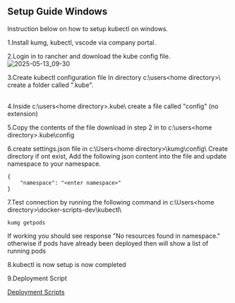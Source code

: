 ## Setup Guide Windows

Instruction below on how to setup kubectl on windows.
<BR>

1.Install kumg, kubectl, vscode via company portal.
<BR>

2.Login in to rancher and download the kube config file.  
![2025-05-13_09-30](https://github.com/user-attachments/assets/ec386fd8-aa1c-4814-b3ab-a107758a0941)
<BR>   
   
3.Create kubectl configuration file
In directory c:\users\<home directory>\ create a folder called ".kube".   
<br>

4.Inside c:\users\<home directory>\.kube\ create a file called "config"  (no extension)
<br>

5.Copy the contents of the file download in step 2 in to c:\users\<home directory>\.kube\config

6.create settings.json file in c:\Users\<home directory>\kumg\config\ 
   Create directory if ont exist, Add the following json content into the file and update namespace to your namespace.
```
{
    "namespace": "<enter namespace>"
}
```

7.Test connection by running the following command in c:\Users\<home directory>\docker-scripts-dev\kubectl\
```
kumg getpods
```
If working you should see response "No resources found in <namespace> namespace." otherwise if pods have already been deployed then will show a list of running pods

8.kubectl is now setup is now completed
<br>

9.Deployment Script 

[Deployment Scripts](./DeploymentScript.md)

